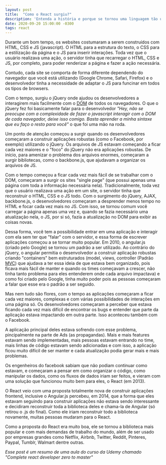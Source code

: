 ```yaml
---
layout: post
title:  "Como o React surgiu?"
description: 'Entenda a história e porque se tornou uma linguagem tão utilizada.'
date: 2020-09-20 15:00:00 -0300
tags: react
---
```


Durante um bom tempo, os websites costumaram a serem construídos com HTML, CSS e JS (javascript). O HTML para a estrutura do texto, o CSS para a estilização da página e o JS para inserir interações. Toda vez que o usuário realizava uma ação, o servidor tinha que recarregar o HTML, CSS e JS, por completo, para poder renderizar a página e fazer a ação necessária.

Contudo, cada site se comporta de forma diferente dependendo do navegador que você está utilizando (Google Chrome, Safari, Firefox) e o desenvolvedor tinha a necessidade de adaptar o JS para funcinar em todos os tipos de browsers.

Com o tempo, surgiu o jQuery onde ajudou os desenvolvedores a interagirem mais facilmente com o [DOM][dom] de todos os navegadores. O que o jQuery fez foi basicamente falar para o desenvolvedor *"Hey, não se preocupe com a complexidade de fazer o javascript interagir com o DOM de cada navegador, deixe isso comigo. Basta aprender a minha sintaxe que eu faço o resto para você"* o que foi uma mão na roda.

Um ponto de atenção começou a surgir quando os desenvolvedores começaram a construir aplicações robustas (como o Facebook, por exemplo) utilizando o jQuery. Os arquivos de JS estavam começando a ficar cada vez maiores e o "foco" do jQuery não era aplicações robustas. De início, para amenizar o problema dos arquivos enormes, começaram a surgir bibliotecas, como o backbone.js, que ajudavam a organizar os arquivos de JS.

Com o tempo começou a ficar cada vez mais fácil de se trabalhar com o DOM, começaram a surgir os sites "single page" (que possui apenas uma página com toda a informação necessária nela). Tradicionalmente, toda vez que o usuário realizava uma ação em um site, o servidor tinha que reconstruir o HTML, CSS e o JS todo. Com o surgimento do jQuery, AJAX, backbone.js, o desenvolvedores começaram a desprender menos tempo no HTML e focar cada vez mais no JS. Com isso, se tornou comum você carregar a página apenas uma vez e, quando se fazia necessário uma atualização nela, o JS, por si só, fazia a atualização no DOM para exibir as coisas novas.

Dessa forma, você tem a possibilidade entrar em uma aplicação e interagir com ela sem ter que "falar" com o servidor, e essa forma de escrever aplicações começou a se tornar muito popular. Em 2010, o angular.js (criado pelo Google) se tornou um padrão a ser utilizado. Ao contrário do jQuery, o angular permitia o desenvolvedor a construir aplicação robustas criando "containers" bem estruturados (model, views, controller (Padrão [MVC][mvc]) que ajudava a ter essa ideia de que estava bem organizado, pois ficava mais fácil de manter e quando os times começavam a crescer, não tinha tanto problema para eles entenderem onde cada arquivo impactava) e como foi criado pelo Google, tinha muito poder pois as pessoas começaram a falar que esse era o padrão a ser seguido. 

Mas nem tudo são flores, com o tempo as aplicações começaram a ficar cada vez maiores, complexas e com várias possibilidades de interações em uma página só. Os desenvolvedores começaram a perceber que estava ficando cada vez mais difícil de encontrar os bugs e entender que parte da aplicação estava impactando em outra parte. Isso aconteceu também com o Facebook.

A aplicação principal deles estava sofrendo com esse problema, pincipalmente na parte de Ads (as propagandas). Mais e mais features estavam sendo implementadas, mais pessoas estavam entrando no time, mais linhas de código estavam sendo adicionadas e com isso, a aplicação ficou muito difícil de ser manter e cada atualização podia gerar mais e mais problemas.

Os engenheiros do facebook sabiam que não podiam continuar como estavam, e começaram a pensar em como organizar o código, como manipular os dados, como os fluxos de dados iriam ser feitos, e vieram com uma solução que funcionou muito bem para eles, o React (em 2013).

O React veio com uma proposta totalmente nova de construir aplicações frontend, inclusive o Angular.js percebeu, em 2014, que a forma que eles estavam seguindo para construir aplicações não estava sendo interessante e decidiram reconstruir toda a biblioteca deles e chama-la de Angular (só retirou o .js do final). Como ele iriam reconstruir todo a biblioteca novamente, muitas pessoas mudaram para o React.

Como a proposta do React era muito boa, ele se tornou a biblioteca mais popular e com mais demandas de trabalho do mundo, além de ser usado por empresas grandes como Netflix, Airbnb, Twitter, Reddit, Pinteres, Paypal, Tumblr, Walmart dentre outras.

*Esse post é um resumo de uma aula do curso da Udemy chamado "Complete react developer zero to master"*

[dom]: https://tableless.com.br/entendendo-o-dom-document-object-model/
[mvc]: https://tableless.com.br/mvc-afinal-e-o-que/#:~:text=MVC%20%C3%A9%20nada%20mais%20que,camada%20de%20controle(controller).